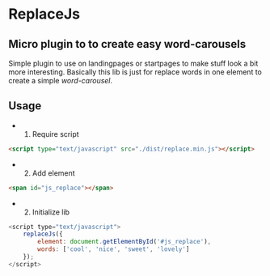 # ReplaceJs

## Micro plugin to to create easy word-carousels

Simple plugin to use on landingpages or startpages to make stuff look a bit more interesting. 
Basically this lib is just for replace words in one element to create a simple *word-carousel*.

## Usage

* 1. Require script

```html
<script type="text/javascript" src="./dist/replace.min.js"></script>
```

* 2. Add element

```html
<span id="js_replace"></span>
```

* 2. Initialize lib

```javascript
<script type="text/javascript">
    replaceJs({
        element: document.getElementById('#js_replace'),
        words: ['cool', 'nice', 'sweet', 'lovely']
    });
</script>
```